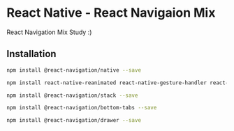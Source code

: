 # React Native - React Navigaion Mix
React Navigation Mix Study :)

## Installation

```bash
npm install @react-navigation/native --save
```

```bash
npm install react-native-reanimated react-native-gesture-handler react-native-screens react-native-safe-area-context @react-native-community/masked-view --save
```

```bash
npm install @react-navigation/stack --save
```

```bash
npm install @react-navigation/bottom-tabs --save
```

```bash
npm install @react-navigation/drawer --save
```